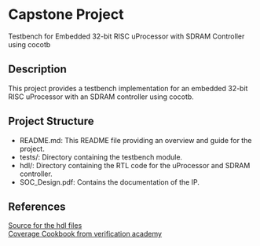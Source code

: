 # Capstone Project
Testbench for Embedded 32-bit RISC uProcessor with SDRAM Controller using cocotb
## Description
This project provides a testbench implementation for an embedded 32-bit RISC uProcessor with an SDRAM controller using cocotb. 
## Project Structure
* README.md: This README file providing an overview and guide for the project.  
* tests/: Directory containing the testbench module.  
* hdl/: Directory containing the RTL code for the uProcessor and SDRAM controller.  
* SOC_Design.pdf: Contains the documentation of the IP.

## References
[Source for the hdl files](https://github.com/freecores/embedded_risc/tree/master "HDL Source Code")  
[Coverage Cookbook from verification academy](https://drive.google.com/file/d/1eA-PrizY-2U0uPVy2eQKB6i-Q3KKms3G/view?usp=sharing "Coverage Cookbook")
